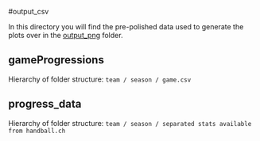 #output_csv

In this directory you will find the pre-polished data used to generate the plots over in the
<a href="https://github.com/taetscher/handballStats/tree/master/output_png" target="blank">output_png</a>
folder.

## gameProgressions
Hierarchy of folder structure:
`team / season / game.csv`

## progress_data
Hierarchy of folder structure:
`team / season / separated stats available from handball.ch`